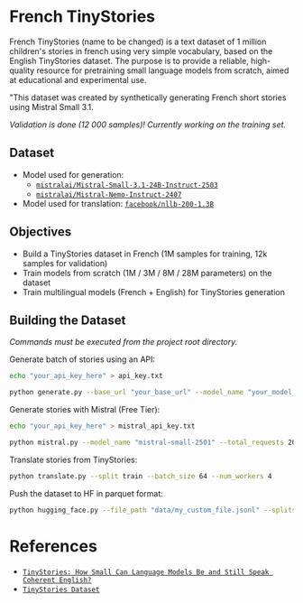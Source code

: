 # French TinyStories

French TinyStories (name to be changed) is a text dataset of 1 million children's stories in french using very simple vocabulary, based on the English TinyStories dataset. 
The purpose is to provide a reliable, high-quality resource for pretraining small language models from scratch, aimed at educational and experimental use.

"This dataset was created by synthetically generating French short stories using Mistral Small 3.1.

_Validation is done (12 000 samples)! Currently working on the training set._

## Dataset

- Model used for generation: 
    - [`mistralai/Mistral-Small-3.1-24B-Instruct-2503`](https://huggingface.co/mistralai/Mistral-Small-3.1-24B-Instruct-2503)
    - [`mistralai/Mistral-Nemo-Instruct-2407`](https://huggingface.co/mistralai/Mistral-Nemo-Instruct-2407)
- Model used for translation: [`facebook/nllb-200-1.3B`](https://huggingface.co/facebook/nllb-200-1.3B)

## Objectives

- Build a TinyStories dataset in French (1M samples for training, 12k samples for validation)
- Train models from scratch (1M / 3M / 8M / 28M parameters) on the dataset
- Train multilingual models (French + English) for TinyStories generation

## Building the Dataset
_Commands must be executed from the project root directory._

Generate batch of stories using an API:
```bash
echo "your_api_key_here" > api_key.txt
```
```bash
python generate.py --base_url "your_base_url" --model_name "your_model_name" --total_requests 2048 --batch_size 32 --concurrency 2
```

Generate stories with Mistral (Free Tier):
```bash
echo "your_api_key_here" > mistral_api_key.txt
```
```bash
python mistral.py --model_name "mistral-small-2501" --total_requests 2048
```

Translate stories from TinyStories:
```bash
python translate.py --split train --batch_size 64 --num_workers 4
```

Push the dataset to HF in parquet format:
```bash
python hugging_face.py --file_path "data/my_custom_file.jsonl" --splits "validation" --repo_name "username/my-custom-repo"
```

# References

- [`TinyStories: How Small Can Language Models Be and Still Speak Coherent English?`](https://arxiv.org/pdf/2305.07759)
- [`TinyStories Dataset`](https://huggingface.co/datasets/roneneldan/TinyStories)
